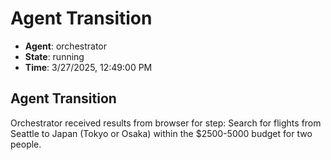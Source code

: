 # Agent Transition

- **Agent**: orchestrator
- **State**: running
- **Time**: 3/27/2025, 12:49:00 PM

## Agent Transition

Orchestrator received results from browser for step: Search for flights from Seattle to Japan (Tokyo or Osaka) within the $2500-5000 budget for two people.


